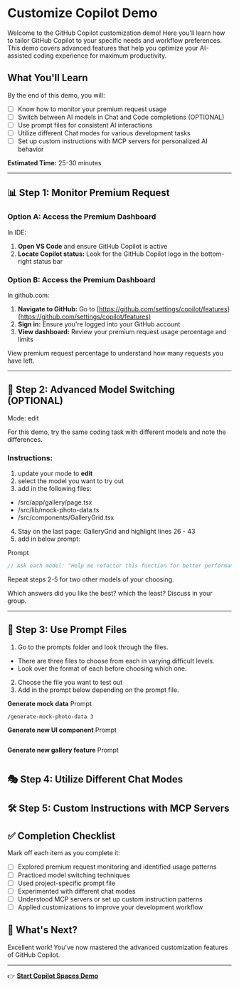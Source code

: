 # Customize Copilot Demo

Welcome to the GitHub Copilot customization demo! Here you'll learn how to tailor GitHub Copilot to your specific needs and workflow preferences. This demo covers advanced features that help you optimize your AI-assisted coding experience for maximum productivity.

## What You'll Learn
By the end of this demo, you will:
- [ ] Know how to monitor your premium request usage
- [ ] Switch between AI models in Chat and Code completions (OPTIONAL)
- [ ] Use prompt files for consistent AI interactions
- [ ] Utilize different Chat modes for various development tasks
- [ ] Set up custom instructions with MCP servers for personalized AI behavior

**Estimated Time:** 25-30 minutes

---

## 📊 Step 1: Monitor Premium Request

### Option A: Access the Premium Dashboard

In IDE:

1. **Open VS Code** and ensure GitHub Copilot is active
2. **Locate Copilot status:** Look for the GitHub Copilot logo in the bottom-right status bar

### Option B: Access the Premium Dashboard 

In github.com:

1. **Navigate to GitHub:** Go to [https://github.com/settings/copilot/features](https://github.com/settings/copilot/features)
2. **Sign in:** Ensure you're logged into your GitHub account
3. **View dashboard:** Review your premium request usage percentage and limits

View premium request percentage to understand how many requests you have left.

---

## 🔄 Step 2: Advanced Model Switching (OPTIONAL)

Mode: edit

For this demo, try the same coding task with different models and note the differences.

### Instructions:

1. update your mode to **edit**
2. select the model you want to try out
3. add in the following files:
  - /src/app/gallery/page.tsx
  - /src/lib/mock-photo-data.ts
  - /src/components/GalleryGrid.tsx
4. Stay on the last page: GalleryGrid and highlight lines 26 - 43
5. add in below prompt:

Prompt
```typescript
// Ask each model: "Help me refactor this function for better performance, readability, and add TypeScript improvements"
```

Repeat steps 2-5 for two other models of your choosing.

Which answers did you like the best? which the least? Discuss in your group. 

---

## 📝 Step 3: Use Prompt Files

1. Go to the prompts folder and look through the files. 
  - There are three files to choose from each in varying difficult levels. 
  - Look over the format of each before choosing which one.
2. Choose the file you want to test out
3. Add in the prompt below depending on the prompt file.

**Generate mock data**
Prompt
```
/generate-mock-photo-data 3
```

**Generate new UI component**
Prompt
```

```

**Generate new gallery feature**
Prompt
```

```

## 🎭 Step 4: Utilize Different Chat Modes

## 🛠️ Step 5: Custom Instructions with MCP Servers

## ✅ Completion Checklist

Mark off each item as you complete it:

- [ ] Explored premium request monitoring and identified usage patterns
- [ ] Practiced model switching techniques
- [ ] Used project-specific prompt file
- [ ] Experimented with different chat modes
- [ ] Understood MCP servers or set up custom instruction patterns
- [ ] Applied customizations to improve your development workflow

## 🚀 What's Next?

Excellent work! You've now mastered the advanced customization features of GitHub Copilot.

---

👉 **[Start Copilot Spaces Demo](./copilot-spaces.md)**